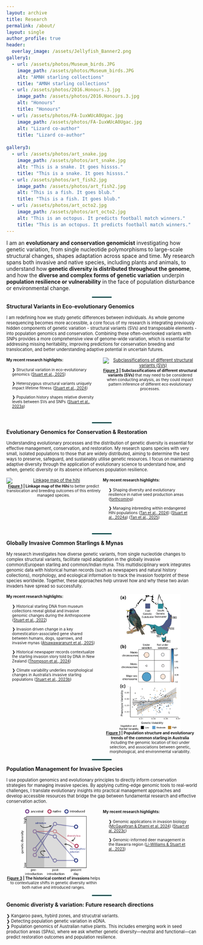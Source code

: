 ```yaml
---
layout: archive
title: Research
permalink: /about/
layout: single
author_profile: true
header:
  overlay_image: /assets/Jellyfish_Banner2.png
gallery1:
  - url: /assets/photos/Museum_birds.JPG
    image_path: /assets/photos/Museum_birds.JPG
    alt: "AMNH starling collections"
    title: "AMNH starling collections"
  - url: /assets/photos/2016.Honours.3.jpg
    image_path: /assets/photos/2016.Honours.3.jpg
    alt: "Honours"
    title: "Honours"
  - url: /assets/photos/FA-IuxWUcA0Ugac.jpg
    image_path: /assets/photos/FA-IuxWUcA0Ugac.jpg
    alt: "Lizard co-author"
    title: "Lizard co-author"

gallery3:
  - url: /assets/photos/art_snake.jpg
    image_path: /assets/photos/art_snake.jpg
    alt: "This is a snake. It goes hissss."
    title: "This is a snake. It goes hissss."
  - url: /assets/photos/art_fish2.jpg
    image_path: /assets/photos/art_fish2.jpg
    alt: "This is a fish. It goes blub."
    title: "This is a fish. It goes blub."
  - url: /assets/photos/art_octo2.jpg
    image_path: /assets/photos/art_octo2.jpg
    alt: "This is an octopus. It predicts football match winners."
    title: "This is an octopus. It predicts football match winners."
---
```

I am an **evolutionary and conservation genomicist** investigating how genetic variation, from single nucleotide polymorphisms to large-scale structural changes, shapes adaptation across space and time. My research spans both invasive and native species, including plants and animals, to understand how **genetic diversity is distributed throughout the genome**, and how the **diverse and complex forms of genetic variation** underpin **population resilience or vulnerability** in the face of population disturbance or environmental change.

<hr style="width: 50px; border: 1px solid #006666; margin: 1em auto;">

**Structural Variants in Eco-evolutionary Genomics**
<div style="font-size: 0.8em;">
I am redefining how we study genetic differences between individuals. As whole genome resequencing becomes more accessible, a core focus of my research is integrating previously hidden components of genetic variation - structural variants (SVs) and transposable elements - into population genomics and conservation. Combining these often-overlooked variants with SNPs provides a more comprehensive view of genome-wide variation, which is essential for addressing missing heritability, improving predictions for conservation breeding and translocation, and better understanding adaptive potential in uncertain futures. <br><br>

<div style="display: flex; align-items: flex-start; gap: 0.5em;">

  <!-- Left side: text -->
  <div style="flex: 1; font-size: 0.9em;">
       <strong>My recent research highlights:</strong><br><br>
    <ul style="padding-left: 1.5em; padding-right: 1.5em; margin-top: 0.2em; list-style-type: none;">
      <li>❯ Structural variation in eco-evolutionary genomics (<a href="https://www.authorea.com/doi/full/10.22541/au.174853973.36642913/v1">Stuart et al., 2025</a>)</li><br>
      <li>❯ Heterozygous structural variants uniquely impact lifetime fitness (<a href="https://onlinelibrary.wiley.com/doi/full/10.1111/mec.17631">Stuart et al., 2024</a>)</li><br>
      <li>❯ Population history shapes relative diversity levels between SVs and SNPs (<a href="https://academic.oup.com/mbe/article/40/3/msad046/7052962">Stuart et al., 2023a</a>)</li><br>
    </ul>
  </div>

 <!-- Right side: image and caption -->
<div style="flex: 1; text-align: center;">
  <a href="https://www.authorea.com/doi/full/10.22541/au.174853973.36642913/v1" target="_blank" rel="noopener noreferrer" style="display: block; max-width: 600px; margin: 0 auto;">
    <img
      src="https://www.authorea.com/users/928924/articles/1300295/master/file/figures/image4/image4.png"
      alt="Subclassifications of different structural variants (SVs)"
      style="width: 100%; height: auto; display: block;"
    >
  </a>
  <div style="font-size: 0.9em; margin-top: 0; line-height: 1.2; max-width: 600px; margin-left: auto; margin-right: auto; text-align: center;">
    <strong>
      <a href="https://www.authorea.com/doi/full/10.22541/au.174853973.36642913/v1" target="_blank" rel="noopener noreferrer">Figure 3</a> | Subclassifications of different structural variants (SVs)
    </strong> that may need to be considered when conducting analysis, as they could impact pattern inference of different eco evolutionary processes.
  </div>
</div>


</div>

</div>

<hr style="width: 50px; border: 1px solid #006666; margin: 1em auto;">




**Evolutionary Genomics for Conservation & Restoration**
<div style="font-size: 0.8em;">
Understanding evolutionary processes and the distribution of genetic diversity is essential for effective management, conservation, and restoration. My research spans species with very small, isolated populations to those that are widely distributed, aiming to determine the best ways to preserve, safeguard, and sustainably utilise genetic resources. I focus on maintaining adaptive diversity through the application of evolutionary science to understand how, and when, genetic diversity or its absence influences population resilience. <br><br>

<div style="display: flex; align-items: flex-start; gap: 0.5em;">


<!-- Right side: image and caption -->
<div style="flex: 1; text-align: center;">
  <a href="https://www.nature.com/articles/s41437-024-00711-3" target="_blank" rel="noopener noreferrer" style="display: block; max-width: 600px; margin: 0 auto;">
    <img
      src="https://media.springernature.com/lw685/springer-static/image/art%3A10.1038%2Fs41437-024-00711-3/MediaObjects/41437_2024_711_Fig1_HTML.png?as=webp"
      alt="Linkage map of the hihi"
      style="width: 100%; height: auto; display: block;"
    >
  </a>
  <div style="font-size: 0.9em; margin-top: 0; line-height: 1.2; max-width: 600px; margin-left: auto; margin-right: auto; text-align: center;">
    <strong>
      <a href="https://www.nature.com/articles/s41437-024-00711-3" target="_blank" rel="noopener noreferrer">Figure 1</a> | Linkage map of the Hihi
    </strong> to better predict translocation and breeding outcomes of this entirely managed species.
  </div>
</div>

  <!-- Left side: text -->
  <div style="flex: 1; font-size: 0.9em;">
       <strong>My recent research highlights:</strong><br><br>
    <ul style="padding-left: 1.5em; padding-right: 1.5em; margin-top: 0.2em; list-style-type: none;">
      <li>❯ Shaping diversity and evolutionary resilience in native seed production areas (<a href="https://www.greeningaustralia.org.au/how-plant-dna-will-help-shape-the-future-of-native-seed-production-areas/">forthcoming</a>)</li><br>
      <li>❯ Managing inbreeding within endangered Hihi populations (<a href="https://www.nature.com/articles/s41437-024-00711-3">Tan et al., 2024</a>) (<a href="https://onlinelibrary.wiley.com/doi/full/10.1111/mec.17631">Stuart et al., 2024a</a>) (<a href="https://onlinelibrary.wiley.com/doi/10.1111/1755-0998.70024">Tan et al., 2025</a>) </li><br>
    </ul>
  </div>


</div>

</div>

<hr style="width: 50px; border: 1px solid #006666; margin: 1em auto;">




**Globally Invasive Common Starlings & Mynas**
<div style="font-size: 0.8em;">
My research investigates how diverse genetic variants, from single nucleotide changes to complex structural variants, facilitate rapid adaptation in the globally invasive common/European starling and common/Indian myna. This multidisciplinary work integrates genomic data with historical human records (such as newspapers and natural history collections), morphology, and ecological information to track the invasion footprint of these species worldwide. Together, these approaches help unravel how and why these two avian invaders have spread so successfully. <br><br>

<div style="display: flex; align-items: flex-start; gap: 0.5em;">

  <!-- Left side: text -->
  <div style="flex: 1; font-size: 0.9em;">
       <strong>My recent research highlights:</strong><br><br>
    <ul style="padding-left: 1.5em; padding-right: 1.5em; margin-top: 0.2em; list-style-type: none;">
      <li>❯ Historical starling DNA from museum collections reveal global and invasive genomic changes during the Anthropocene (<a href="https://onlinelibrary.wiley.com/doi/full/10.1111/mec.16353">Stuart et al., 2022</a>)</li><br>
      <li>❯ Invasion driven change in a key domestication-associated gene shared between humans, dogs, sparrows, and invasive mynas (<a href="https://onlinelibrary.wiley.com/doi/full/10.1111/mec.17607">Atsawawaranunt et al., 2025</a>)</li><br>
      <li>❯ Historical newspaper records contextualize the starling invasion story told by DNA in New Zealand (<a href="https://onlinelibrary.wiley.com/doi/full/10.1111/mec.17579">Thompson et al., 2024</a>)</li><br>
      <li>❯ Climate variability underlies morphological changes in Australia’s invasive starling populations (<a href="https://www.frontiersin.org/journals/genetics/articles/10.3389/fgene.2022.824424/full">Stuart et al., 2023b</a>)</li><br>
    </ul>
  </div>

<!-- Right side: image and caption -->
<div style="flex: 1; display: flex; flex-direction: column; align-items: center; justify-content: center; text-align: center;">
  <a href="https://www.frontiersin.org/journals/genetics/articles/10.3389/fgene.2022.1010456/full" 
     target="_blank" 
     rel="noopener noreferrer" 
     style="display: block; max-width: 600px;">
    <img
      src="/assets/images/AustralianStarling_v2.png"
      alt="Starling invasion in Australia"
      style="width: 65%; height: auto; display: block; margin: 0 auto;"
    >
  </a>
  <div style="font-size: 0.9em; margin-top: 0; line-height: 1.2; max-width: 600px; text-align: center;">
    <strong>
      <a href="https://www.frontiersin.org/journals/genetics/articles/10.3389/fgene.2022.1010456/full" 
         target="_blank" 
         rel="noopener noreferrer">Figure 1</a> | Population structure and evolutionary trends of the common starling in Australia
    </strong> including the genomic location of loci under selection, and associations between genetic, morphological, and environmental variability.
  </div>
</div>



</div>

</div>

<hr style="width: 50px; border: 1px solid #006666; margin: 1em auto;">



**Population Management for Invasive Species**
<div style="font-size: 0.8em;">
I use population genomics and evolutionary principles to directly inform conservation strategies for managing invasive species. By applying cutting-edge genomic tools to real-world challenges, I translate evolutionary insights into practical management approaches and develop accessible resources that bridge the gap between fundamental research and effective conservation action. <br><br>

<div style="display: flex; align-items: flex-start; gap: 0.5em;">


<!-- Right side: image and caption -->
<div style="flex: 1; display: flex; flex-direction: column; align-items: center; justify-content: center; text-align: center;">
  <a href="https://academic.oup.com/gbe/article/16/1/evad230/7477876?login=true" target="_blank" rel="noopener noreferrer" style="display: block; max-width: 600px; margin: 0 auto;">
    <img
      src="/assets/images/Museum_genomics_update3.png"
      alt="Linkage map of the hihi"
      style="width: 70%; height: auto; display: block; margin: 0 auto;"
    >
  </a>
  <div style="font-size: 0.9em; margin-top: 0; line-height: 1.2; max-width: 600px; margin-left: auto; margin-right: auto; text-align: center;">
    <strong>
      <a href="https://academic.oup.com/gbe/article/16/1/evad230/7477876?login=true" target="_blank" rel="noopener noreferrer">Figure 3</a> | The historical context of invasions
    </strong> helps to contextualize shifts in genetic diversity within both native and introduced ranges.
  </div>
</div>


  <!-- Left side: text -->
  <div style="flex: 1; font-size: 0.9em;">
       <strong>My recent research highlights:</strong><br><br>
    <ul style="padding-left: 1.5em; padding-right: 1.5em; margin-top: 0.2em; list-style-type: none;">
      <li>❯ Genomic applications in invasion biology (<a href="https://academic.oup.com/gbe/article/16/1/evad230/7477876">McGaughran & Dhami et al. 2024</a>) (<a href="https://books.google.com.au/books?hl=en&lr=&id=34XmEAAAQBAJ&oi=fnd&pg=PA286&dq=info:3CbH7nO0hDAJ:scholar.google.com&ots=upS-UrtlYs&sig=2Qi5byw3YHLMNM0tewDISpqZfPg&redir_esc=y#v=onepage&q&f=false">Stuart et al. 2023c</a>)</li><br>
      <li>❯ Genomic-informed deer management in the Illawarra region (<a href="https://www.publish.csiro.au/WR/WR22128">Li-Williams & Stuart et al., 2023</a>)  </li><br>
    </ul>
  </div>


</div>

</div>

<hr style="width: 50px; border: 1px solid #006666; margin: 1em auto;">


**Genomic diveristy & variation: Future research directions**
<div style="font-size: 0.8em;">
❯ Kangaroo paws, hybird zones, and strucutral variants. <br>
❯ Detecting population genetic variation in eDNA. <br>
❯ Population genomics of Australian native plants. This includes emerging work in seed production areas (SPAs), where we ask whether genetic diversity—neutral and functional—can predict restoration outcomes and population resilience.<br>

  
<div style="display: flex; align-items: flex-start; gap: 0.5em;">









